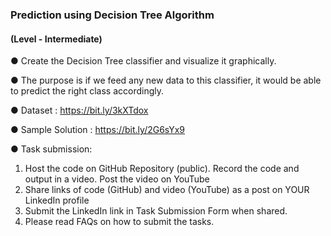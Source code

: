 ### Prediction using Decision Tree Algorithm

#### (Level - Intermediate)

● Create the Decision Tree classifier and visualize it graphically.

● The purpose is if we feed any new data to this classifier, it would be able to
predict the right class accordingly.

● Dataset : https://bit.ly/3kXTdox

● Sample Solution : https://bit.ly/2G6sYx9

● Task submission:

1. Host the code on GitHub Repository (public). Record the code and output
in a video. Post the video on YouTube
2. Share links of code (GitHub) and video (YouTube) as a post on YOUR
LinkedIn profile
3. Submit the LinkedIn link in Task Submission Form when shared.
4. Please read FAQs on how to submit the tasks.
